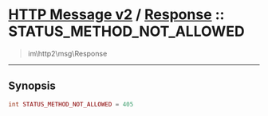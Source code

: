 # [HTTP Message v2](http2.md) / [Response](http2-Response.md) :: STATUS_METHOD_NOT_ALLOWED
 > im\http2\msg\Response
____

## Synopsis
```php
int STATUS_METHOD_NOT_ALLOWED = 405
```
